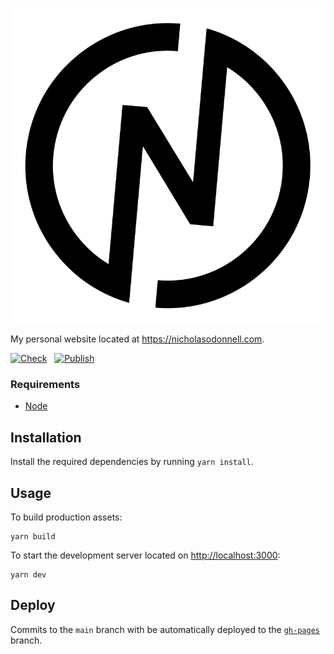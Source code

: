 <p align="center">
  <picture>
    <source media="(prefers-color-scheme: dark)" srcset="logo-dark.svg">
    <source media="(prefers-color-scheme: light)" srcset="logo-light.svg">
    <img src="logo-light.svg">
  </picture>
</p>

My personal website located at https://nicholasodonnell.com.

[![Check](https://github.com/nicholasodonnell/nicholasodonnell.com/actions/workflows/check.yml/badge.svg?branch=main)](https://github.com/nicholasodonnell/nicholasodonnell.com/actions/workflows/check.yml)&nbsp;&nbsp;&nbsp;[![Publish](https://github.com/nicholasodonnell/nicholasodonnell.com/actions/workflows/publish.yml/badge.svg?branch=main)](https://github.com/nicholasodonnell/nicholasodonnell.com/actions/workflows/publish.yml)

### Requirements

- [Node](https://nodejs.org/en/)

## Installation

Install the required dependencies by running `yarn install`.

## Usage

To build production assets:
```
yarn build
```

To start the development server located on [http://localhost:3000](http://localhost:3000):
```
yarn dev
```

## Deploy

Commits to the `main` branch with be automatically deployed to the [`gh-pages`](https://github.com/nicholasodonnell/nicholasodonnell.com/tree/gh-pages) branch.
